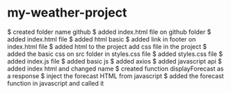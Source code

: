 # my-weather-project
$ created folder name github
$ added index.html file on github folder
$ added index.html file
$ added html basic 
$ added link in footer on index.html file
$ added html to the project
add css file in the project
$ added the basic css on src folder in styles.css file
$ added styles.css file
$ added index.js file
$ added basic js
$ added axios
$ added javascript api
$ added index html and changed name
$ created function displayForecast as a response
$ inject the forecast HTML from javascript
$ added the forecast function in javascript and called it


